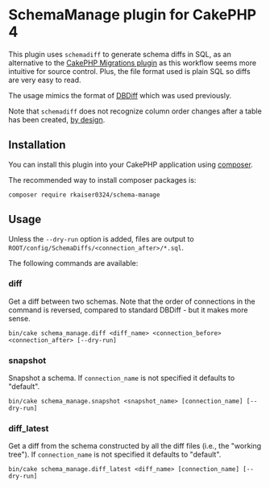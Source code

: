 # SchemaManage plugin for CakePHP 4

This plugin uses `schemadiff` to generate schema diffs in SQL, as an alternative to the [CakePHP Migrations plugin](https://book.cakephp.org/migrations/3/en/index.html) as this workflow seems more intuitive for source control.  Plus, the file format used is plain SQL so diffs are very easy to read.

The usage mimics the format of [DBDiff](https://github.com/rkaiser0324/DBDiff) which was used previously.

Note that `schemadiff` does not recognize column order changes after a table has been created, [by design](https://github.com/planetscale/schemadiff/issues/29).

## Installation

You can install this plugin into your CakePHP application using [composer](https://getcomposer.org).

The recommended way to install composer packages is:

```
composer require rkaiser0324/schema-manage
```

## Usage

Unless the `--dry-run` option is added, files are output to `ROOT/config/SchemaDiffs/<connection_after>/*.sql`.

The following commands are available:

### diff
Get a diff between two schemas.  Note that the order of connections in the command is reversed, compared to standard DBDiff - but it makes more sense.

`bin/cake schema_manage.diff <diff_name> <connection_before> <connection_after> [--dry-run]`

### snapshot
Snapshot a schema.  If `connection_name` is not specified it defaults to "default".

`bin/cake schema_manage.snapshot <snapshot_name> [connection_name] [--dry-run]`

### diff_latest
Get a diff from the schema constructed by all the diff files (i.e., the "working tree"). If `connection_name` is not specified it defaults to "default".

`bin/cake schema_manage.diff_latest <diff_name> [connection_name] [--dry-run]`

